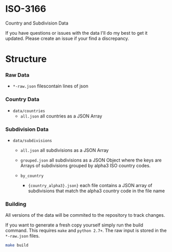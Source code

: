 ISO-3166
===

Country and Subdivision Data

If you have questions or issues with the data I'll do my best to get it updated.
Please create an issue if your find a discrepancy.

# Structure
### Raw Data
- `*-raw.json` filescontain lines of json


### Country Data
- `data/countries`
  - `all.json` all countries as a JSON Array

### Subdivision Data

- `data/subdivisions`

  - `all.json` all subdivisions as a JSON Array

  - `grouped.json` all subdivisions as a JSON Object where the keys are Arrays of subdivisions grouped by alpha3 ISO country codes.

  - `by_country`
    - `{country_alpha3}.json}` each file contains a JSON array of subdivisions that match the alpha3 country code in the file name


### Building
All versions of the data will be commited to the repository to track changes.

If you want to generate a fresh copy yourself simply run the build command. This requires `make` and `python 2.7+`. The raw input is stored in the `*-raw.json` files.
```sh
make build
```
